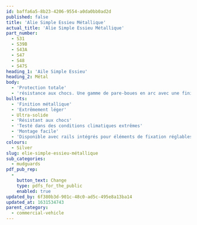 ```yaml
---
id: baffa6a5-8b23-4206-9554-a0da0bb0ad2d
published: false
title: 'Alie Simple Essieu Métallique'
actual_title: 'Alie Simple Essieu Métallique'
part_number:
  - S31
  - S39B
  - S43A
  - S47
  - S48
  - S47S
heading_1: 'Aile Simple Essieu'
heading_2: Métal
body:
  - 'Protection totale'
  - 'résistance aux chocs. Une gamme de pare-boues en arc avec une finition métallique.'
bullets:
  - 'Finition métallique'
  - 'Extrêmement léger'
  - Ultra-solide
  - 'Résistant aux chocs'
  - 'Testé dans des conditions climatiques extrêmes'
  - 'Montage facile'
  - 'Disponible avec rails intégrés pour éléments de fixation réglables'
colours:
  - Silver
slug: elie-simple-essieu-métallique
sub_categories:
  - mudguards
pdf_pub_rep:
  -
    button_text: Change
    type: pdfs_for_the_public
    enabled: true
updated_by: 6f380b3d-901c-48c0-ad5c-495e8a13ba14
updated_at: 1631534743
parent_category:
  - commercial-vehicle
---
```

